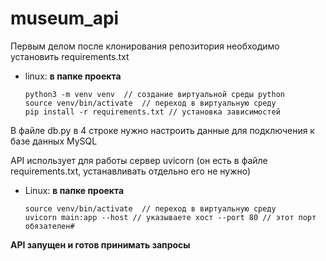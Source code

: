 # museum_api

Первым делом после клонирования репозитория необходимо установить requirements.txt

- linux:
  **в папке проекта**
  ```
  python3 -m venv venv  // создание виртуальной среды python
  source venv/bin/activate  // переход в виртуальную среду
  pip install -r requirements.txt // установка зависимостей
  ```
  
В файле db.py в 4 строке нужно настроить данные для подключения к базе данных MySQL

API использует для работы сервер uvicorn (он есть в файле requirements.txt, устанавливать отдельно его не нужно)
- Linux:
  **в папке проекта**
  ```
  source venv/bin/activate  // переход в виртуальную среду
  uvicorn main:app --host // указываете хост --port 80 // этот порт обязателен#
  ```
  
**API запущен и готов принимать запросы**
